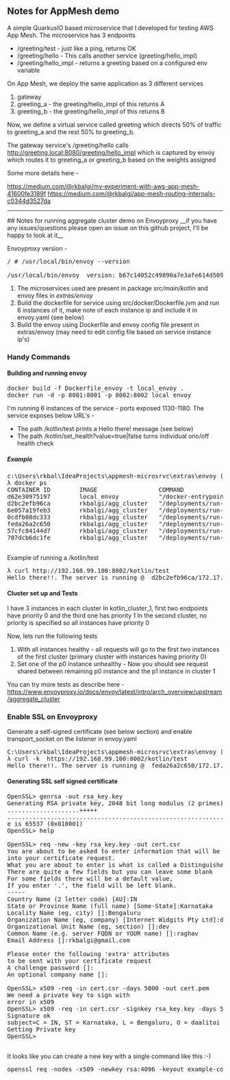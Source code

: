 ## Notes for AppMesh demo

A simple QuarkusIO based microservice that I developed for testing AWS App Mesh. The microservice has 
3 endpoints
* /greeting/test - just like a ping, returns OK
* /greeting/hello - This calls another service (greeting/hello_impl)
* /greeting/hello_impl - returns a greeting based on a configured env variable

On App Mesh, we deploy the same application as 3 different services
1. gateway
2. greeting_a - the greeting/hello_impl of this returns A
3. greeting_b - the greeting/hello_impl of this returns B

Now, we define a virtual service called greeting which directs 50% of traffic to greeting_a and the rest
50% to greeting_b. 

The gateway service's /greeting/hello calls http://greeting.local:8080/greeting/hello_impl which is captured by
envoy which routes it to greeting_a or greeting_b based on the weights assigned


Some more details here - 

https://medium.com/@rkbalgi/my-experiment-with-aws-app-mesh-41600fe3189f
https://medium.com/@rkbalgi/app-mesh-routing-internals-c0344d3527da

<hr></hr>
## Notes for running aggregate cluster demo on Envoyproxy
__if you have any issues/questions please open an issue on this github project, I'll be happy to look at it__

Envoyproxy version - 
<pre>
/ # /usr/local/bin/envoy --version

/usr/local/bin/envoy  version: b67c14052c49890a7e3afe614d50979c346c024b/1.13.1/Clean/RELEASE/BoringSSL
</pre>

1. The microservices used are present in package _src/main/kotlin_ and envoy files in _extras/envoy_
2. Build the dockerfile for service using src/docker/Dockerfile.jvm and run 6 instances of it, make note of each instance ip and include it in envoy.yaml (see below) 
3. Build the envoy using Dockerfile and envoy config file present in extras/envoy (may need to edit config file based on service instance ip's)


### Handy Commands
#### Building and running envoy
<pre>
docker build -f Dockerfile_envoy -t local_envoy .
docker run -d -p 8001:8001 -p 8002:8002 local_envoy
</pre>

I'm running 6 instances of the service - ports exposed 1130-1180. The service exposes below URL's -
- The path /kotlin/test prints a Hello there! message (see below)
- The path /kotlin/set_health?value=true|false turns individual ono/off health check 

##### Example
<pre>
c:\Users\rkbal\IdeaProjects\appmesh-microsrvc\extras\envoy (master -> origin)
λ docker ps
CONTAINER ID        IMAGE                 COMMAND                  CREATED             STATUS              PORTS                                         NAMES
d62e30975197        local_envoy           "/docker-entrypoint.…"   About an hour ago   Up About an hour    0.0.0.0:8001-8002->8001-8002/tcp, 10000/tcp   trusting_buck
d2bc2efb96ca        rkbalgi/agg_cluster   "/deployments/run-ja…"   43 hours ago        Up 41 hours         8778/tcp, 9779/tcp, 0.0.0.0:1180->8080/tcp    c6
6e057a19feb3        rkbalgi/agg_cluster   "/deployments/run-ja…"   43 hours ago        Up 41 hours         8778/tcp, 9779/tcp, 0.0.0.0:1170->8080/tcp    c5
0cdfb08dc333        rkbalgi/agg_cluster   "/deployments/run-ja…"   43 hours ago        Up 41 hours         8778/tcp, 9779/tcp, 0.0.0.0:1160->8080/tcp    c4
feda26a2c650        rkbalgi/agg_cluster   "/deployments/run-ja…"   43 hours ago        Up 41 hours         8778/tcp, 9779/tcp, 0.0.0.0:1150->8080/tcp    c3
57cfc84144d7        rkbalgi/agg_cluster   "/deployments/run-ja…"   43 hours ago        Up 41 hours         8778/tcp, 9779/tcp, 0.0.0.0:1140->8080/tcp    c2
707dcb6dc1fe        rkbalgi/agg_cluster   "/deployments/run-ja…"   44 hours ago        Up 41 hours         8778/tcp, 9779/tcp, 0.0.0.0:1130->8080/tcp    c1

</pre>

Example of running a /kotlin/test
<pre>
λ curl http://192.168.99.100:8002/kotlin/test
Hello there!!. The server is running @  d2bc2efb96ca/172.17.0.7: 8080 and the time is 2020-04-03T18:28:21.364939
</pre>

#### Cluster set up and Tests
I have 3 instances in each cluster
In kotlin_cluster_1, first two endpoints have priority 0 and the third one has priority 1
In the second cluster, no priority is specified so all instances have priority 0

Now, lets run the following tests 
1. With all instances healthy - all requests will go to the first two instances of the first cluster (primary cluster with instances having priority 0)
2. Set one of the p0 instance unhealthy - Now you should see request shared between remaining p0 instance and the p1 instance in cluster 1

You can try more tests as describe here - https://www.envoyproxy.io/docs/envoy/latest/intro/arch_overview/upstream/aggregate_cluster


### Enable SSL on Envoyproxy
Generate a self-signed certificate (see below section) and enable transport_socket on the listener in envoy.yaml
<pre>
C:\Users\rkbal\IdeaProjects\appmesh-microsrvc\extras\envoy (master -> origin)
λ curl -k  https://192.168.99.100:8002/kotlin/test
Hello there!!. The server is running @  feda26a2c650/172.17.0.4: 8080 and the time is 2020-04-05T13:19:51.596696
</pre>

#### Generating SSL self signed certificate
<pre>
OpenSSL> genrsa -out rsa_key.key
Generating RSA private key, 2048 bit long modulus (2 primes)
....................+++++
....................................................................................................................................................................+++++
e is 65537 (0x010001)
OpenSSL> help

OpenSSL> req -new -key rsa_key.key -out cert.csr
You are about to be asked to enter information that will be incorporated
into your certificate request.
What you are about to enter is what is called a Distinguished Name or a DN.
There are quite a few fields but you can leave some blank
For some fields there will be a default value,
If you enter '.', the field will be left blank.
-----
Country Name (2 letter code) [AU]:IN
State or Province Name (full name) [Some-State]:Karnataka
Locality Name (eg, city) []:Bengaluru
Organization Name (eg, company) [Internet Widgits Pty Ltd]:daalitoi inc
Organizational Unit Name (eg, section) []:dev
Common Name (e.g. server FQDN or YOUR name) []:raghav
Email Address []:rkbalgi@gmail.com

Please enter the following 'extra' attributes
to be sent with your certificate request
A challenge password []:
An optional company name []:

OpenSSL> x509 -req -in cert.csr -days 5000 -out cert.pem
We need a private key to sign with
error in x509
OpenSSL> x509 -req -in cert.csr -signkey rsa_key.key -days 5000 -out cert.pem
Signature ok
subject=C = IN, ST = Karnataka, L = Bengaluru, O = daalitoi inc, OU = dev, CN = raghav, emailAddress = rkbalgi@gmail.com
Getting Private key
OpenSSL> 

</pre>

It looks like you can create a new key with a single command like this :-)
<pre>
openssl req -nodes -x509 -newkey rsa:4096 -keyout example-com.key -out example-com.crt -days 365
</pre>